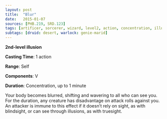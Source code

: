 ```yaml
---
layout: post
title:  "Blur"
date:   2015-01-07
sources: [PHB.219, SRD.123]
tags: [artificer, sorcerer, wizard, level2, action, concentration, illusion]
subtags: [druid: desert, warlock: genie-marid]
---
```


**2nd-level illusion**

**Casting Time**: 1 action

**Range**: Self

**Components**: V

**Duration**: Concentration, up to 1 minute

Your body becomes blurred, shifting and wavering to all who can see you. For the duration, any creature has disadvantage on attack rolls against you. An attacker is immune to this effect if it doesn’t rely on sight, as with blindsight, or can see through illusions, as with truesight.
